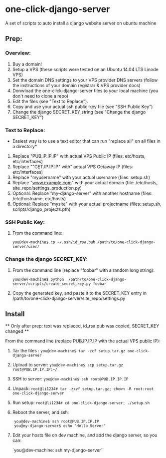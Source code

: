 # one-click-django-server
A set of scripts to auto install a django website server on ubuntu machine



## Prep:

### Overview:
1. Buy a domain!
2. Setup a VPS (these scripts were tested on an Ubuntu 14.04 LTS Linode VPS)
3. Set the domain DNS settings to your VPS provider DNS servers (follow the instructions of your domain registrar & VPS provider docs)
4. Donwload the one-click-django-server files to your local machine (you don't need to clone a repo)
5. Edit the files (see "Text to Replace"). 
4. Copy and use your actual ssh public-key file (see "SSH Public Key")
5. Change the django SECRET_KEY string (see "Change the django SECRET_KEY")


### Text to Replace:
* Easiest way is to use a text editor that can run "replace all" on all files in a directory*

1. Replace "PUB.IP.IP.IP" with actual VPS Public IP (files: etc/hosts, etc/interfaces)
2. Replace ""GET.IP.IP.IP" with" actual VPS Getaway IP (files: etc/interfaces)
3. Replace "myusername" with your actual username (files: setup.sh)
4. Replace "www.example.com" with your actual domain (file: /etc/hosts, site_repo/settings_production.py)
5. Optional: Replace "my-django-server" with another hostname (files: /etc/hostname, etc/hosts)
6. Optional: Replace "mysite" with your actual projectname (files: setup.sh, scripts/django_projects.pth)


### SSH Public Key:

1. From the command line:

    `you@dev-machine$ cp ~/.ssh/id_rsa.pub /path/to/one-click-django-server/user/`


### Change the django SECRET_KEY:

1. From the command line (replace "foobar" with a random long string):

    `you@dev-machine$ python  /path/to/one-click-django-server/scripts/create_secret_key.py foobar`
    
2. Copy the generated key, and paste it to the SECRET_KEY entry in /path/to/one-click-django-server/site_repo/settings.py
    


## Install
** Only after prep: text was replaced, id_rsa.pub was copied, SECRET_KEY changed **

From the command line (replace PUB.IP.IP.IP with the actual VPS public IP):

1. Tar the files :
    `you@dev-machine$ tar -zcf setup.tar.gz one-click-django-server`
    
2. Upload to server: 
    `you@dev-machine$ scp setup.tar.gz root@PUB.IP.IP.IP:~/`
    
3. SSH to server:
    `you@dev-machine$ ssh root@PUB.IP.IP.IP`
    
4. Unpack:
    `root@li1234# tar -zxvf setup.tar.gz; chown -R root:root one-click-django-server`
    
5. Run setup:
    `root@li1234# cd one-click-django-server; ./setup.sh`
    
6. Reboot the server, and ssh:
```
    you@dev-machine$ ssh root@PUB.IP.IP.IP
    you@my-django-server$ echo "Hello Server"
```

7. Edit your hosts file on dev machine, and add the django server, so you can:

    `you@dev-machine: ssh my-django-server``